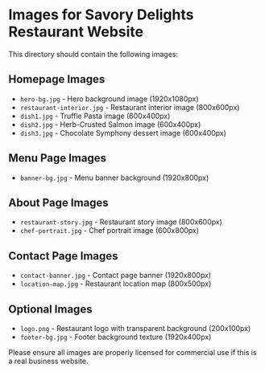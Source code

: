 # Images for Savory Delights Restaurant Website

This directory should contain the following images:

## Homepage Images
- `hero-bg.jpg` - Hero background image (1920x1080px)
- `restaurant-interior.jpg` - Restaurant interior image (800x600px)
- `dish1.jpg` - Truffle Pasta image (600x400px)
- `dish2.jpg` - Herb-Crusted Salmon image (600x400px)
- `dish3.jpg` - Chocolate Symphony dessert image (600x400px)

## Menu Page Images
- `banner-bg.jpg` - Menu banner background (1920x800px)

## About Page Images
- `restaurant-story.jpg` - Restaurant story image (800x600px)
- `chef-portrait.jpg` - Chef portrait image (600x800px)

## Contact Page Images
- `contact-banner.jpg` - Contact page banner (1920x800px)
- `location-map.jpg` - Restaurant location map (800x500px)

## Optional Images
- `logo.png` - Restaurant logo with transparent background (200x100px)
- `footer-bg.jpg` - Footer background texture (1920x400px)

Please ensure all images are properly licensed for commercial use if this is a real business website.
